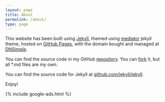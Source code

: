 ```yaml
---
layout: page
title: About
permalink: /about/
type: page
---
```


This website has been built using [Jekyll](http://jekyllrb.com/), themed using [mediator](https://github.com/dirkfabisch/mediator) jekyll theme, hosted on [GitHub Pages](http://pages.github.com), with the domain bought and managed at [DNSimple](http://dnsimple.com).

You can find the source code in my GitHub [repository](https://github.com/robertiagar/robertiagar-website). You can [fork](https://github.com/robertiagar/robertiagar-website/fork) it, but all *.md files are my own.

You can find the source code for Jekyll at [github.com/jekyll/jekyll](https://github.com/jekyll/jekyll).

Enjoy!

<div class="row">
  <div class="col-md-12" id="ad">
    {% include google-ads.html %}
  </div>
<div>
